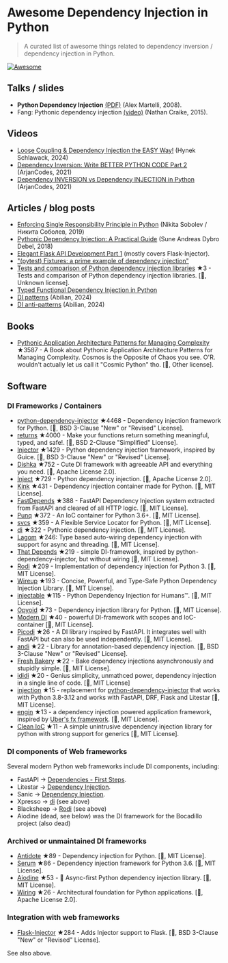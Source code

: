 # Awesome Dependency Injection in Python

> A curated list of awesome things related to dependency inversion / dependency injection in Python.

[![Awesome](https://awesome.re/badge.svg)](https://awesome.re)


## Talks / slides

- **Python Dependency Injection** [(PDF)](http://www.aleax.it/yt_pydi.pdf) (Alex Martelli, 2008).
- Fang: Pythonic dependency injection [(video)](https://www.youtube.com/watch?v=zqRd941NXlI&t=443s) (Nathan Craike, 2015).

## Videos

- [Loose Coupling & Dependency Injection the EASY Way!](https://www.youtube.com/watch?v=uWTvMCra-_Y) (Hynek Schlawack, 2024)
- [Dependency Inversion: Write BETTER PYTHON CODE Part 2](https://www.youtube.com/watch?v=Kv5jhbSkqLE) (ArjanCodes, 2021)
- [Dependency INVERSION vs Dependency INJECTION in Python](https://www.youtube.com/watch?v=2ejbLVkCndI) (ArjanCodes, 2021)


## Articles / blog posts

- [Enforcing Single Responsibility Principle in Python](https://sobolevn.me/2019/03/enforcing-srp) (Nikita Sobolev / Никита Соболев, 2019)
- [Pythonic Dependency Injection: A Practical Guide](https://medium.com/@suneandreasdybrodebel/pythonic-dependency-injection-a-practical-guide-83a1b1299280) (Sune Andreas Dybro Debel, 2018)
- [Elegant Flask API Development Part 1](https://christophergs.github.io/python/2018/09/25/elegant-flask-apis-pt-1/) (mostly covers Flask-Injector).
- ["(pytest) Fixtures: a prime example of dependency injection"](https://docs.pytest.org/en/latest/fixture.html#fixtures-a-prime-example-of-dependency-injection)
- [Tests and comparison of Python dependency injection libraries](https://github.com/orsinium/dependency_injectors) ★3 - Tests and comparison of Python dependency injection libraries. [🐍, Unknown license].
- [Typed Functional Dependency Injection in Python](https://sobolevn.me/2020/02/typed-functional-dependency-injection)
- [DI patterns](https://lab.abilian.com/Tech/Architecture%20%26%20Design/Dependency%20Inversion/DI%20patterns/) (Abilian, 2024)
- [DI anti-patterns](https://lab.abilian.com/Tech/Architecture%20%26%20Design/Dependency%20Inversion/DI%20anti-patterns/) (Abilian, 2024)


## Books

- [Pythonic Application Architecture Patterns for Managing Complexity](https://github.com/python-leap/book) ★3587 - A Book about Pythonic Application Architecture Patterns for Managing Complexity.  Cosmos is the Opposite of Chaos you see. O'R. wouldn't actually let us call it "Cosmic Python" tho. [🐍, Other license].


## Software

### DI Frameworks / Containers

- [python-dependency-injector](https://github.com/ets-labs/python-dependency-injector) ★4468 - Dependency injection framework for Python. [🐍, BSD 3-Clause "New" or "Revised" License].
- [returns](https://github.com/dry-python/returns) ★4000 - Make your functions return something meaningful, typed, and safe!. [🐍, BSD 2-Clause "Simplified" License].
- [Injector](https://github.com/alecthomas/injector) ★1429 - Python dependency injection framework, inspired by Guice. [🐍, BSD 3-Clause "New" or "Revised" License].
- [Dishka](https://github.com/reagento/dishka) ★752 - Cute DI framework with agreeable API and everything you need. [🐍, Apache License 2.0].
- [Inject](https://github.com/ivankorobkov/python-inject) ★729 - Python dependency injection. [🐍, Apache License 2.0].
- [Kink](https://github.com/kodemore/kink) ★431 - Dependency injection container made for Python. [🐍, MIT License].
- [FastDepends](https://github.com/lancetnik/FastDepends) ★388 - FastAPI Dependency Injection system extracted from FastAPI and cleared of all HTTP logic. [🐍, MIT License].
- [Punq](https://github.com/bobthemighty/punq) ★372 - An IoC container for Python 3.6+. [🐍, MIT License].
- [svcs](https://github.com/hynek/svcs) ★359 - A Flexible Service Locator for Python. [🐍, MIT License].
- [di](https://github.com/adriangb/di) ★322 - Pythonic dependency injection. [🐍, MIT License].
- [Lagom](https://lagom-di.readthedocs.io/en/latest/) ★246: Type based auto-wiring dependency injection with support for async and threading. [🐍, MIT License].
- [That Depends](https://github.com/modern-python/that-depends) ★219 - simple DI-framework, inspired by python-dependency-injector, but without wiring [🐍, MIT License].
- [Rodi](https://github.com/RobertoPrevato/rodi) ★209 - Implementation of dependency injection for Python 3. [🐍, MIT License].
- [Wireup](https://github.com/maldoinc/wireup) ★193 - Concise, Powerful, and Type-Safe Python Dependency Injection Library. [🐍, MIT License].
- [injectable](https://github.com/allrod5/injectable) ★115 - Python Dependency Injection for Humans™. [🐍, MIT License].
- [Opyoid](https://github.com/illuin-tech/opyoid) ★73 - Dependency injection library for Python. [🐍, MIT License].
- [Modern DI](https://github.com/modern-python/modern-di) ★40 - powerful DI-framework with scopes and IoC-container [🐍, MIT License].
- [Picodi](https://github.com/yakimka/picodi) ★26 - A DI library inspired by FastAPI. It integrates well with FastAPI but can also be used independently. [🐍, MIT License].
- [andi](https://github.com/scrapinghub/andi) ★22 - Library for annotation-based dependency injection. [🐍, BSD 3-Clause "New" or "Revised" License].
- [Fresh Bakery](https://github.com/Mityuha/fresh-bakery) ★22 - Bake dependency injections asynchronously and stupidly simple. [🐍, MIT License].
- [ididi](https://github.com/raceychan/ididi) ★20  - Genius simplicity, unmathced power, dependency injection in a single line of code. [🐍, MIT License]
- [injection](https://github.com/nightblure/injection) ★15 - replacement for [python-dependency-injector](https://github.com/ets-labs/python-dependency-injector) that works with Python 3.8-3.12 and works with FastAPI, DRF, Flask and Litestar [🐍, MIT License].
- [engin](https://github.com/invokermain/engin) ★13 - a dependency injection powered application framework, inspired by [Uber's fx framework](https://github.com/uber-go/fx). [🐍, MIT License].
- [Clean IoC](https://github.com/peter-daly/clean_ioc) ★11 - A simple unintrusive dependency injection library for python with strong support for generics [🐍, MIT License].

### DI components of Web frameworks

Several modern Python web frameworks include DI components, including:

- FastAPI -> [Dependencies - First Steps](https://fastapi.tiangolo.com/tutorial/dependencies/).
- Litestar -> [Dependency Injection](https://docs.litestar.dev/2/usage/dependency-injection.html).
- Sanic -> [Dependency Injection](https://sanic.dev/en/plugins/sanic-ext/injection.html).
- Xpresso -> [di](https://github.com/adriangb/di) (see above)
- Blacksheep -> [Rodi](https://github.com/RobertoPrevato/rodi) (see above)
- Aiodine (dead, see below) was the DI framework for the Bocadillo project (also dead)


### Archived or unmaintained DI frameworks

- [Antidote](https://github.com/Finistere/antidote) ★89 - Dependency injection for Python. [🐍, MIT License].
- [Serum](https://github.com/suned/serum) ★86 - Dependency injection framework for Python 3.6. [🐍, MIT License].
- [Aiodine](https://github.com/bocadilloproject/aiodine) ★53 - 🧪 Async-first Python dependency injection library. [🐍, MIT License].
- [Wiring](https://github.com/msiedlarek/wiring) ★26 - Architectural foundation for Python applications. [🐍, Apache License 2.0].


### Integration with web frameworks

- [Flask-Injector](https://github.com/alecthomas/flask_injector) ★284 - Adds Injector support to Flask. [🐍, BSD 3-Clause "New" or "Revised" License].

See also above.
